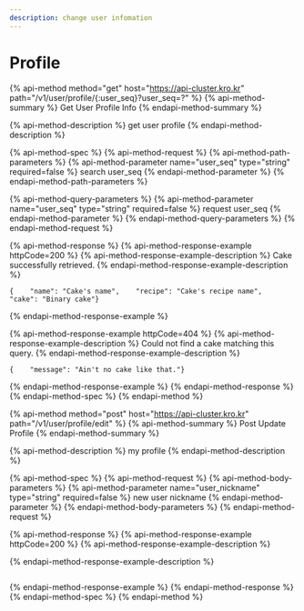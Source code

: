```yaml
---
description: change user infomation
---
```


# Profile

{% api-method method="get" host="https://api-cluster.kro.kr" path="/v1/user/profile/{:user\_seq}?user\_seq=?" %}
{% api-method-summary %}
Get User Profile Info
{% endapi-method-summary %}

{% api-method-description %}
get user profile
{% endapi-method-description %}

{% api-method-spec %}
{% api-method-request %}
{% api-method-path-parameters %}
{% api-method-parameter name="user\_seq" type="string" required=false %}
search user\_seq
{% endapi-method-parameter %}
{% endapi-method-path-parameters %}

{% api-method-query-parameters %}
{% api-method-parameter name="user\_seq" type="string" required=false %}
request user\_seq
{% endapi-method-parameter %}
{% endapi-method-query-parameters %}
{% endapi-method-request %}

{% api-method-response %}
{% api-method-response-example httpCode=200 %}
{% api-method-response-example-description %}
Cake successfully retrieved.
{% endapi-method-response-example-description %}

```
{    "name": "Cake's name",    "recipe": "Cake's recipe name",    "cake": "Binary cake"}
```
{% endapi-method-response-example %}

{% api-method-response-example httpCode=404 %}
{% api-method-response-example-description %}
Could not find a cake matching this query.
{% endapi-method-response-example-description %}

```
{    "message": "Ain't no cake like that."}
```
{% endapi-method-response-example %}
{% endapi-method-response %}
{% endapi-method-spec %}
{% endapi-method %}

{% api-method method="post" host="https://api-cluster.kro.kr" path="/v1/user/profile/edit" %}
{% api-method-summary %}
Post Update Profile
{% endapi-method-summary %}

{% api-method-description %}
my profile 
{% endapi-method-description %}

{% api-method-spec %}
{% api-method-request %}
{% api-method-body-parameters %}
{% api-method-parameter name="user\_nickname" type="string" required=false %}
new user nickname
{% endapi-method-parameter %}
{% endapi-method-body-parameters %}
{% endapi-method-request %}

{% api-method-response %}
{% api-method-response-example httpCode=200 %}
{% api-method-response-example-description %}

{% endapi-method-response-example-description %}

```

```
{% endapi-method-response-example %}
{% endapi-method-response %}
{% endapi-method-spec %}
{% endapi-method %}


